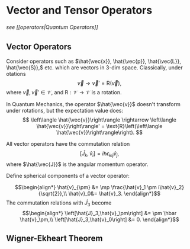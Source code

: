 # Vector and Tensor Operators
###### see [[operators|Quantum Operators]]

## Vector Operators
Consider operators such as $\hat{\vec{x}}, \hat{\vec{p}}, \hat{\vec{L}}, \hat{\vec{S}},$ etc. which are vectors in 3-dim space.
Classically, under otations
$$
	\vec{v} \rightarrow \vec{v}' = \text{R}(\vec{v}),
$$
where $\vec{v},\vec{v}' \in \mathcal{V}$, and $\text{R}:\mathcal{V}\rightarrow\mathcal{V}$ is a rotation.

In Quantum Mechanics, the operator $\hat{\vec{v}}$ doesn't transform under rotations, but the expectation value does:
$$
	\left\langle \hat{\vec{v}}\right\rangle \rightarrow \left\langle \hat{\vec{v}}\right\rangle' = \text{R}\left(\left\langle \hat{\vec{v}}\right\rangle\right).
$$

All vector operators have the commutation relation
$$
\left[\hat{J}_k,\hat{v}_i\right]= i\hbar \epsilon_{kij} \hat{v}_j,
$$
where $\hat{\vec{J}}$ is the angular momentum operator.

Define spherical components of a vector operator:

$$\begin{align*}
	\hat{v}_{\pm} &= \mp \frac{\hat{v}_1 \pm i\hat{v}_2}{\sqrt{2}},\\
	\hat{v}_0&= \hat{v}_3.
\end{align*}$$
The commutation relations with $\hat{J}_3$ become
$$\begin{align*}
\left[\hat{J}_3,\hat{v}_\pm\right] &= \pm \hbar \hat{v}_\pm,\\
\left[\hat{J}_3,\hat{v}_0\right] &= 0.
\end{align*}$$

## Wigner-Ekheart Theorem
